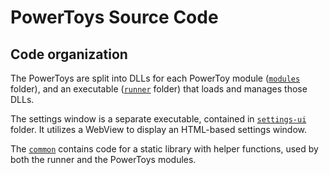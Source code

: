 # PowerToys Source Code

## Code organization
The PowerToys are split into DLLs for each PowerToy module ([`modules`](/src/modules) folder), and an executable ([`runner`](/src/runner) folder) that loads and manages those DLLs.

The settings window is a separate executable, contained in [`settings-ui`](/src/settings-ui) folder. It utilizes a WebView to display an HTML-based settings window.

The [`common`](/src/common) contains code for a static library with helper functions, used by both the runner and the PowerToys modules.
